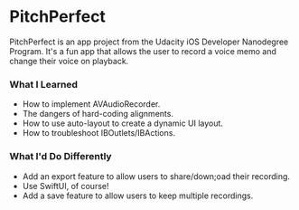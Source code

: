 # PitchPerfect
PitchPerfect is an app project from the Udacity iOS Developer Nanodegree Program. It's a fun app that allows the user to record a voice memo and change their voice on playback.

<h3>What I Learned</h3>
<ul>
<li>How to implement AVAudioRecorder.</li>
<li>The dangers of hard-coding alignments.</li>
<li>How to use auto-layout to create a dynamic UI layout.</li>
<li>How to troubleshoot IBOutlets/IBActions.</li>
</ul>

<h3>What I'd Do Differently</h3>
<ul>
<li>Add an export feature to allow users to share/down;oad their recording. </li>
<li>Use SwiftUI, of course!</li>
<li>Add a save feature to allow users to keep multiple recordings.</li>
</ul>
